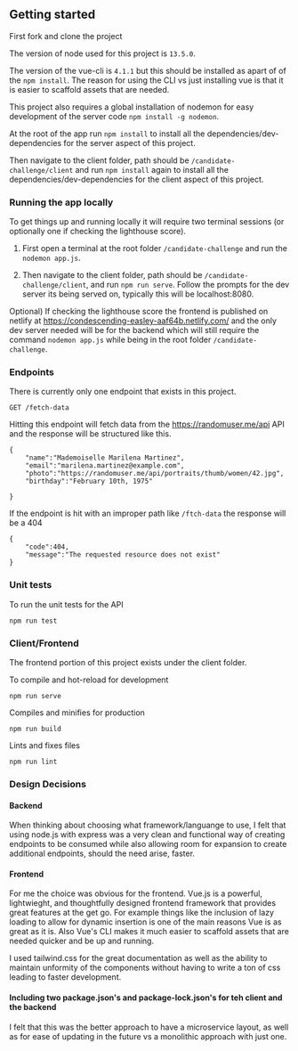 ## Getting started

First fork and clone the project

The version of node used for this project is `13.5.0`.

The version of the vue-cli is `4.1.1` but this should be installed as apart of of the `npm install`. The reason for using the CLI vs just installing vue is that it is easier to scaffold assets that are needed.

This project also requires a global installation of nodemon for easy development of the server code `npm install -g nodemon`.

At the root of the app run `npm install` to install all the dependencies/dev-dependencies for the server aspect of this project.

Then navigate to the client folder, path should be `/candidate-challenge/client` and run `npm install` again to install all the dependencies/dev-dependencies for the client aspect of this project. 

### Running the app locally

To get things up and running locally it will require two terminal sessions (or optionally one if checking the lighthouse score).
    
1) First open a terminal at the root folder `/candidate-challenge` and run the `nodemon app.js`.

2) Then navigate to the client folder, path should be `/candidate-challenge/client`, and run `npm run serve`. Follow the prompts for the dev server its being served on, typically this will be localhost:8080.

Optional) If checking the lighthouse score the frontend is published on netlify at https://condescending-easley-aaf64b.netlify.com/ and the only dev server needed will be for the backend which will still require the command `nodemon app.js` while being in the root folder `/candidate-challenge`.

### Endpoints

There is currently only one endpoint that exists in this project.

```
GET /fetch-data
```

Hitting this endpoint will fetch data from the https://randomuser.me/api API and the response will be structured like this.

```
{
    "name":"Mademoiselle Marilena Martinez",
    "email":"marilena.martinez@example.com",
    "photo":"https://randomuser.me/api/portraits/thumb/women/42.jpg",
    "birthday":"February 10th, 1975"

}
```

If the endpoint is hit with an improper path like `/ftch-data` the response will be a 404

```
{
    "code":404,
    "message":"The requested resource does not exist"
}
```

### Unit tests 

To run the unit tests for the API

```
npm run test
```

### Client/Frontend

The frontend portion of this project exists under the client folder.

To compile and hot-reload for development

```
npm run serve
```

Compiles and minifies for production

```
npm run build
```

Lints and fixes files

```
npm run lint
```

### Design Decisions

#### Backend

When thinking about choosing what framework/languange to use, I felt that using node.js with express was a very clean and functional way of creating endpoints to be consumed while also allowing room for expansion to create additional endpoints, should the need arise, faster.


#### Frontend 

For me the choice was obvious for the frontend. Vue.js is a powerful, lightwieght, and thoughtfully designed frontend framework that provides great features at the get go. For example things like the inclusion of lazy loading to allow for dynamic insertion is one of the main reasons Vue is as great as it is. Also Vue's CLI  makes it much easier to scaffold assets that are needed quicker and be up and running.

I used tailwind.css for the great documentation as well as the ability to maintain unformity of the components without having to write a ton of css leading to faster development.

#### Including two package.json's and package-lock.json's for teh client and the backend

I felt that this was the better approach to have a microservice layout, as well as for ease of updating in the future vs a monolithic approach with just one.


